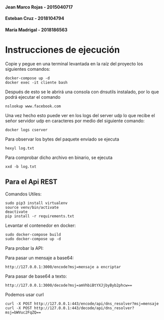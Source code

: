 #### Jean Marco Rojas - 2015040717
#### Esteban Cruz - 2018104794
#### María Madrigal - 2018186563

# Instrucciones de ejecución
Copie y pegue en una terminal levantada en la raíz del proyecto los siguientes comandos:
```
docker-compose up -d
docker exec -it cliente bash
```
Después de esto se le abrirá una consola con dnsutils instalado, por lo que podrá ejecutar el comando
```
nslookup www.facebook.com
```
Una vez hecho esto puede ver en los logs del server udp lo que recibe el señor servidor udp en caracteres por medio del siguiente comando:
```
docker logs cserver
```
Para observar los bytes del paquete enviado se ejecuta
```
hexyl log.txt
```
Para comprobar dicho archivo en binario, se ejecuta
```
xxd -b log.txt
```

## Para el Api REST

Comandos Utiles:

```
sudo pip3 install virtualenv
source venv/bin/activate
deactivate
pip install -r requirements.txt
```

Levantar el contenedor en docker:

```
sudo docker-compose build
sudo docker-compose up -d
```

Para probar la API:

Para pasar un mensaje a base64:

```
http://127.0.0.1:3000/encode?msj=mensaje a encriptar
```

Para pasar de base64 a texto:

```
http://127.0.0.1:3000/decode?msj=amVhbiBtYXJjbyByb2phcw==
```

Podemos usar curl
```
curl -X POST http://127.0.0.1:443/encode/api/dns_resolver?msj=mensaje
curl -X POST http://127.0.0.1:443/decode/api/dns_resolver?msj=bWVuc2FqZQ==
```

